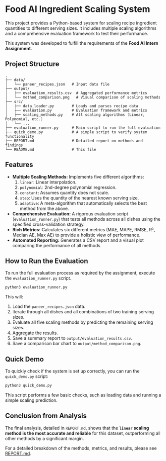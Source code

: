 # Food AI Ingredient Scaling System

This project provides a Python-based system for scaling recipe ingredient quantities to different serving sizes. It includes multiple scaling algorithms and a comprehensive evaluation framework to test their performance.

This system was developed to fulfill the requirements of the **Food AI Intern Assignment**.

## Project Structure

```
.
├── data/
│   └── paneer_recipes.json   # Input data file
├── output/
│   ├── evaluation_results.csv  # Aggregated performance metrics
│   └── method_comparison.png   # Visual comparison of scaling methods
├── src/
│   ├── data_loader.py        # Loads and parses recipe data
│   ├── evaluation.py         # Evaluation framework and metrics
│   ├── scaling_methods.py    # All scaling algorithms (Linear, Polynomial, etc.)
│   └── ...
├── evaluation_runner.py      # Main script to run the full evaluation
├── quick_demo.py             # A simple script to verify system functionality
├── REPORT.md                 # Detailed report on methods and findings
└── README.md                 # This file
```

## Features

- **Multiple Scaling Methods:** Implements five different algorithms:
  1.  `linear`: Linear interpolation.
  2.  `polynomial`: 2nd-degree polynomial regression.
  3.  `constant`: Assumes quantity does not scale.
  4.  `step`: Uses the quantity of the nearest known serving size.
  5.  `adaptive`: A meta-algorithm that automatically selects the best method from the above.
- **Comprehensive Evaluation:** A rigorous evaluation script (`evaluation_runner.py`) that tests all methods across all dishes using the specified cross-validation strategy.
- **Rich Metrics:** Calculates six different metrics (MAE, MAPE, RMSE, R², Median AE, Max AE) to provide a holistic view of performance.
- **Automated Reporting:** Generates a CSV report and a visual plot comparing the performance of all methods.

## How to Run the Evaluation

To run the full evaluation process as required by the assignment, execute the `evaluation_runner.py` script.

```bash
python3 evaluation_runner.py
```

This will:
1.  Load the `paneer_recipes.json` data.
2.  Iterate through all dishes and all combinations of two training serving sizes.
3.  Evaluate all five scaling methods by predicting the remaining serving sizes.
4.  Aggregate the results.
5.  Save a summary report to `output/evaluation_results.csv`.
6.  Save a comparison bar chart to `output/method_comparison.png`.

## Quick Demo

To quickly check if the system is set up correctly, you can run the `quick_demo.py` script:

```bash
python3 quick_demo.py
```

This script performs a few basic checks, such as loading data and running a simple scaling prediction.

## Conclusion from Analysis

The final analysis, detailed in `REPORT.md`, shows that the **`linear` scaling method is the most accurate and reliable** for this dataset, outperforming all other methods by a significant margin.

For a detailed breakdown of the methods, metrics, and results, please see [REPORT.md](REPORT.md).
